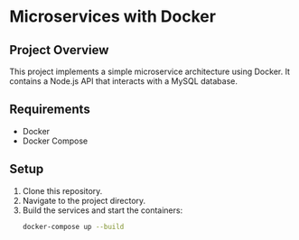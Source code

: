 # Microservices with Docker

## Project Overview
This project implements a simple microservice architecture using Docker. It contains a Node.js API that interacts with a MySQL database.

## Requirements
- Docker
- Docker Compose

## Setup

1. Clone this repository.
2. Navigate to the project directory.
3. Build the services and start the containers:
   ```bash
   docker-compose up --build
